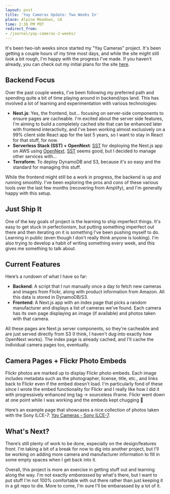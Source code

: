 ```yaml
---
layout: post
title: 'Yay Cameras Update: Two Weeks In'
place: Alpine Meadows, CA
time: 2:36 PM PDT
redirect_from:
- /journal/yay-cameras-2-weeks/
---
```


It's been two-ish weeks since started my "Yay Cameras" project. It's been getting a couple hours of my time most days, and while the site might still look a bit rough, I'm happy with the progress I've made. If you haven't already, you can check out my initial plans for the site [here](https://roundhere.net/journal/yay-cameras-intro/).

## Backend Focus

Over the past couple weeks, I've been following my preferred path and spending quite a bit of time playing around in backend/ops land. This has involved a lot of learning and experimentation with various technologies:

- **Next.js**: Yes, the frontend, but... focusing on server-side components to ensure pages are cacheable. I'm excited about the server side features, I'm aiming to build a completely cached site that can be enhanced later with frontend interactivity, and I've been working almost exclusively on a 99% client side React app for the last 5 years, so I want to stay in React for that stuff, for now.
- **Serverless Stack (SST) + OpenNext**: [SST](https://sst.dev/) for deploying the Next.js app on AWS using [OpenNext](https://opennext.js.org/). [SST](https://sst.dev/) seems good, but I decided to manage other services with...
- **Terraform**: To deploy DynamoDB and S3, because it's so easy and the standard for managing this stuff. 

While the frontend might still be a work in progress, the backend is up and running smoothly. I've been exploring the pros and cons of these various tools over the last few months (recovering from Amplify), and I'm generally happy with this setup.

## Just Ship It

One of the key goals of project is the learning to ship imperfect things. It's easy to get stuck in perfectionism, but putting something imperfect out there and then iterating on it is something I've been pushing myself to do. Learning in public (even though I don't really think anyone is looking). I'm also trying to develop a habit of writing something every week, and this gives me something to talk about.

## Current Features

Here’s a rundown of what I have so far:

- **Backend**: A script that I run manually once a day to fetch new cameras and images from Flickr, along with product information from Amazon. All this data is stored in DynamoDB/S3.
- **Frontend**: A Next.js app with an index page that picks a random manufacturer and displays a list of cameras we’ve found. Each camera has its own page displaying an image (if available) and photos taken with that camera.

All these pages are Next.js server components, so they're cacheable and are just served directly from S3 (I think, I haven't dug into exactly how OpenNext works). The index page is already cached, and I'll cache the individual camera pages too, eventually.

## Camera Pages + Flickr Photo Embeds

Flickr photos are marked up to display Flickr photo embeds. Each image includes metadata such as the photographer, license, title, etc., and links back to Flickr even if the embed doesn't load. I'm particularly fond of these since I wrote the embed functionality for Flickr and I really like how I did it with progressively enhanced img tag -> sourceless iframe. Flickr went down at one point while I was working and the embeds kept chugging 🥰

Here’s an example page that showcases a nice collection of photos taken with the Sony ILCE-7: [Yay Cameras - Sony ILCE-7](https://www.yaycameras.com/camera/sony-ilce-7).

## What's Next?

There’s still plenty of work to be done, especially on the design/features front. I'm taking a bit of a break for now to dig into another project, but I'll be working on adding more camera and manufacturer information to fill in some empty spaces when I get back into it.

Overall, this project is more an exercise in getting stuff out and learning along the way. I'm not exactly _embarassed_ by what's there, but I want to put stuff I'm not 100% comfortable with out there rather than just keeping it in a git repo to die. More to come, I'm sure I'll be embarassed by a lot of it.